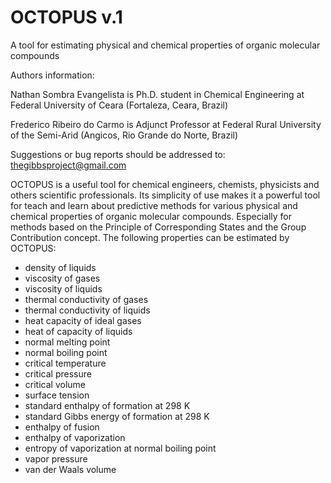 # OCTOPUS v.1 
A tool for estimating physical and chemical properties of organic molecular compounds

Authors information:

Nathan Sombra Evangelista is Ph.D. student in Chemical Engineering at Federal University of Ceara (Fortaleza, Ceara, Brazil)

Frederico Ribeiro do Carmo is Adjunct Professor at Federal Rural University of the Semi-Arid (Angicos, Rio Grande do Norte, Brazil)

Suggestions or bug reports should be addressed to: thegibbsproject@gmail.com

OCTOPUS is a useful tool for chemical engineers, chemists, physicists and others scientific professionals. Its simplicity of use makes it a powerful tool for teach and learn about predictive methods for various physical and chemical properties of organic molecular compounds. Especially for methods based on the Principle of Corresponding States and the Group Contribution concept.  The following properties can be estimated by OCTOPUS:

- density of liquids
- viscosity of gases
- viscosity of liquids
- thermal conductivity of gases
- thermal conductivity of liquids
- heat capacity of ideal gases
- heat of capacity of liquids
- normal melting point
- normal boiling point
- critical temperature
- critical pressure
- critical volume
- surface tension
- standard enthalpy of formation at 298 K
- standard Gibbs energy of formation at 298 K
- enthalpy of fusion
- enthalpy of vaporization
- entropy of vaporization at normal boiling point
- vapor pressure
- van der Waals volume
